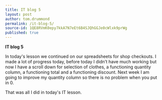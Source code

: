 ```yaml
---
title: IT blog 5
layout: post
author: tom.drummond
permalink: /it-blog-5/
source-id: 1QE8RVmK0epy7kkA7N7eEt6B4SJQhGGJe0cWlxk9prWg
published: true
---
```

**IT blog 5**

In today's lesson we continued on our spreadsheets for shop checkouts. I made a lot of progress today, before today I didn’t have much working but now I have a scroll down for selection of clothes, a functioning quantity column, a functioning total and a functioning discount. Next week I am going to improve my quantity column so there is no problem when you put in 0.

That was all I did in today's IT lesson.

